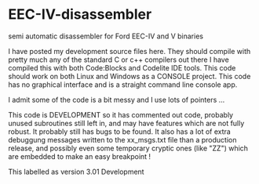 # EEC-IV-disassembler
semi automatic disassembler for Ford EEC-IV and V binaries

I have posted my development source files here.
They should compile with pretty much any of the standard C or c++ compilers out there
I have compiled this with both Code:Blocks and Codelite IDE tools.
This code should work on both Linux and Windows as a CONSOLE project.
This code has no graphical interface and is a straight command line console app.

I admit some of the code is a bit messy and I use lots of pointers ...

This code is DEVELOPMENT so it has commented out code, probably unused subroutines still left in, and may have
features which are not fully robust.  It probably still has bugs to be found.
It also has a lot of extra debuggung messages written to the xx_msgs.txt file than a production release, and possibly
even some temporary cryptic ones (like "ZZ")  which are embedded to make an easy breakpoint !

This labelled as version 3.01  Development
